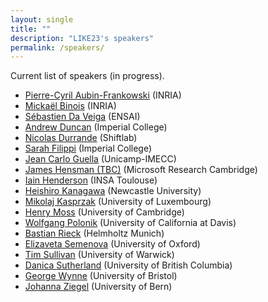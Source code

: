 ```yaml
---
layout: single
title: ""
description: "LIKE23's speakers"
permalink: /speakers/
---
```


Current list of speakers (in progress).

  * [Pierre-Cyril Aubin-Frankowski](https://pcaubin.github.io/) (INRIA)
  * [Mickaël Binois](https://sites.google.com/site/mickaelbinoishomepage/) (INRIA) 
  * [Sébastien Da Veiga](https://ensai.fr/en/equipe/da-veiga-sebastien/) (ENSAI)
  * [Andrew Duncan](https://www.ma.imperial.ac.uk/~aduncan/) (Imperial College)
  * [Nicolas Durrande](https://sites.google.com/site/nicolasdurrandehomepage/) (Shiftlab) 
  * [Sarah Filippi](https://www.imperial.ac.uk/people/s.filippi) (Imperial College)
  * [Jean Carlo Guella](https://jeanguella.wixsite.com/jeanguella) (Unicamp-IMECC)    
  * [James Hensman (TBC)](https://scholar.google.com/citations?user=l8dX3ssAAAAJ&hl=en) (Microsoft Research Cambridge) 
  * [Iain Henderson](https://iain-pl-henderson.github.io/i-henders/about) (INSA Toulouse) 
  * [Heishiro Kanagawa](https://noukoudashisoup.github.io/) (Newcastle University)
  * [Mikolaj Kasprzak](https://www.mikolajkasprzak.com/) (University of Luxembourg) 
  * [Henry Moss](https://henrymoss.github.io/) (University of Cambridge)  
  * [Wolfgang Polonik](https://www.stat.ucdavis.edu/~polonik/WP-personal-home.html) (University of California at Davis)
  * [Bastian Rieck](https://bastian.rieck.me/) (Helmholtz Munich)
  * [Elizaveta Semenova](https://www.elizaveta-semenova.com/) (University of Oxford)
  * [Tim Sullivan](http://www.tjsullivan.org.uk/) (University of Warwick)  
  * [Danica Sutherland](https://djsutherland.ml/) (University of British Columbia)  
  * [George Wynne](https://georgewynne.github.io/) (University of Bristol) 
  * [Johanna Ziegel](https://www.imsv.unibe.ch/ueber_uns/personen/prof_dr_ziegel_johanna/index_ger.html) (University of Bern)
 
 

